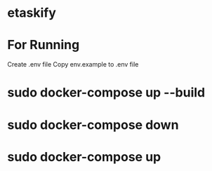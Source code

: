 # etaskify

# For Running
Create .env file 
Copy env.example to .env file
# sudo docker-compose up --build
# sudo docker-compose down
# sudo docker-compose up
